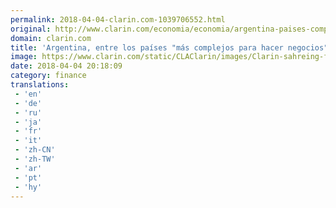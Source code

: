 ```yaml
---
permalink: 2018-04-04-clarin.com-1039706552.html
original: http://www.clarin.com/economia/economia/argentina-paises-complejos-hacer-negocios_0_Hk9zucWsM.html
domain: clarin.com
title: 'Argentina, entre los países "más complejos para hacer negocios"'
image: https://www.clarin.com/static/CLAClarin/images/Clarin-sahreing-fbk.jpg
date: 2018-04-04 20:18:09
category: finance
translations: 
 - 'en'
 - 'de'
 - 'ru'
 - 'ja'
 - 'fr'
 - 'it'
 - 'zh-CN'
 - 'zh-TW'
 - 'ar'
 - 'pt'
 - 'hy'
---
```


